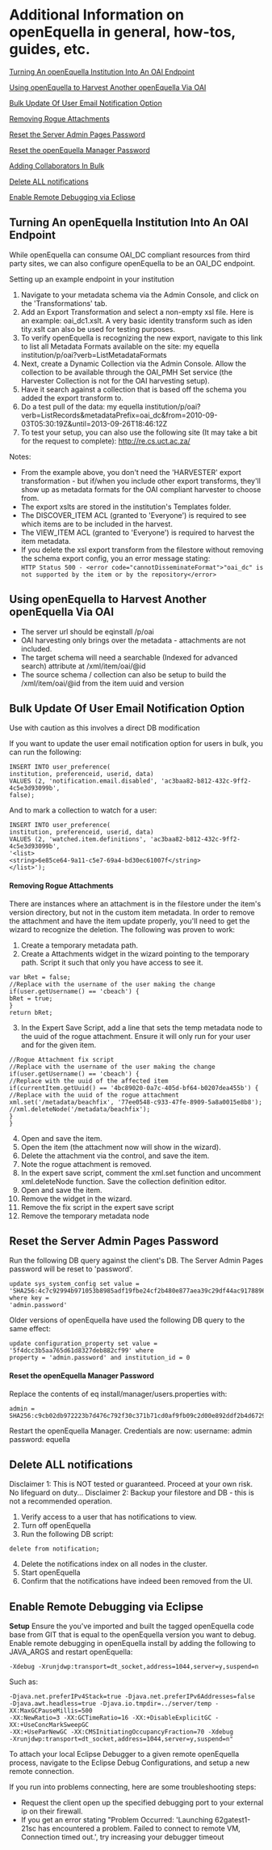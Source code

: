 # Additional Information on openEquella in general, how-tos, guides, etc.

[Turning An openEquella Institution Into An OAI Endpoint](#turning-an-equella-institution-into-an-oai-endpoint)

[Using openEquella to Harvest Another openEquella Via OAI](#using-equella-to-harvest-another-equella-via-oai)

[Bulk Update Of User Email Notification Option](#bulk-update-of-user-email-notification-option)

[Removing Rogue Attachments](#removing-rogue-attachments)

[Reset the Server Admin Pages Password](#reset-the-server-admin-pages-password)

[Reset the openEquella Manager Password](#reset-the-equella-manager-password)

[Adding Collaborators In Bulk](#adding-collaborators-in-bulk)

[Delete ALL notifications](#delete-all-notifications)

[Enable Remote Debugging via Eclipse](#enable-remote-debugging-via-eclipse)

## Turning An openEquella Institution Into An OAI Endpoint

While openEquella can consume OAI_DC compliant resources from third party sites, we can also configure openEquella to be an OAI_DC endpoint.

Setting up an example endpoint in your institution
1. Navigate to your metadata schema via the Admin Console, and click on the 'Transformations' tab.
2. Add an Export Transformation and select a non-empty xsl file. Here is an example: oai_dc1.xslt. A very basic identity transform such as iden
tity.xslt can also be used for testing purposes.
4. To verify openEquella is recognizing the new export, navigate to this link to list all Metadata Formats available on the site:
my equella institution/p/oai?verb=ListMetadataFormats
5. Next, create a Dynamic Collection via the Admin Console. Allow the collection to be available through the OAI_PMH Set service (the
Harvester Collection is not for the OAI harvesting setup).
6. Have it search against a collection that is based off the schema you added the export transform to.
8. Do a test pull of the data:
my equella institution/p/oai?verb=ListRecords&metadataPrefix=oai_dc&from=2010-09-03T05:30:19Z&until=2013-09-26T18:46:12Z
9. To test your setup, you can also use the following site (It may take a bit for the request to complete): http://re.cs.uct.ac.za/

Notes:
* From the example above, you don't need the 'HARVESTER' export transformation - but if/when you include other export transforms, they'll show up as metadata formats for the OAI compliant harvester to choose from.
* The export xslts are stored in the institution's Templates folder.
* The DISCOVER_ITEM ACL (granted to 'Everyone') is required to see which items are to be included in the harvest.
* The VIEW_ITEM ACL (granted to 'Everyone') is required to harvest the item metadata.
* If you delete the xsl export transform from the filestore without removing the schema export config, you an error message stating:  
```HTTP Status 500 - <error code="cannotDisseminateFormat">"oai_dc" is not supported by the item or by the repository</error>```


## Using openEquella to Harvest Another openEquella Via OAI

* The server url should be eqinstall /p/oai
* OAI harvesting only brings over the metadata - attachments are not included.
* The target schema will need a searchable (Indexed for advanced search) attribute at /xml/item/oai/@id
* The source schema / collection can also be setup to build the /xml/item/oai/@id from the item uuid and version 

## Bulk Update Of User Email Notification Option

Use with caution as this involves a direct DB modification

If you want to update the user email notification option for users in bulk, you can run the following:
```
INSERT INTO user_preference(
institution, preferenceid, userid, data)
VALUES (2, 'notification.email.disabled', 'ac3baa82-b812-432c-9ff2-4c5e3d93099b',
false);
```
And to mark a collection to watch for a user:
```
INSERT INTO user_preference(
institution, preferenceid, userid, data)
VALUES (2, 'watched.item.definitions', 'ac3baa82-b812-432c-9ff2-4c5e3d93099b',
'<list>
<string>6e85ce64-9a11-c5e7-69a4-bd30ec61007f</string>
</list>');
```
#### Removing Rogue Attachments
There are instances where an attachment is in the filestore under the item's version directory, but not in the custom item metadata. In order to
remove the attachment and have the item update properly, you'll need to get the wizard to recognize the deletion. The following was proven to
work:

1. Create a temporary metadata path.
2. Create a Attachments widget in the wizard pointing to the temporary path. Script it such that only you have access to see it.
```
var bRet = false;
//Replace with the username of the user making the change
if(user.getUsername() == 'cbeach') {
bRet = true;
}
return bRet;
```
3. In the Expert Save Script, add a line that sets the temp metadata node to the uuid of the rogue attachment. Ensure it will only run for your
user and for the given item.

```
//Rogue Attachment fix script
//Replace with the username of the user making the change
if(user.getUsername() == 'cbeach') {
//Replace with the uuid of the affected item
if(currentItem.getUuid() == '4bc89020-0a7c-405d-bf64-b0207dea455b') {
//Replace with the uuid of the rogue attachment
xml.set('/metadata/beachfix', '77ee0548-c933-47fe-8909-5a8a0015e8b8');
//xml.deleteNode('/metadata/beachfix');
}
}
```
4. Open and save the item.
5. Open the item (the attachment now will show in the wizard).
6. Delete the attachment via the control, and save the item.
7. Note the rogue attachment is removed.
8. In the expert save script, comment the xml.set function and uncomment xml.deleteNode function. Save the collection definition editor.
9. Open and save the item.
10. Remove the widget in the wizard.
11. Remove the fix script in the expert save script
12. Remove the temporary metadata node

## Reset the Server Admin Pages Password

Run the following DB query against the client's DB. The Server Admin Pages password will be reset to 'password'.
```
update sys_system_config set value =
'SHA256:4c7c92994b971053b8985adf19fbe24cf2b480e877aea39c29df44ac91788963' where key =
'admin.password'
```

Older versions of openEquella have used the following DB query to the same effect:
```
update configuration_property set value = '5f4dcc3b5aa765d61d8327deb882cf99' where
property = 'admin.password' and institution_id = 0
```
#### Reset the openEquella Manager Password

Replace the contents of eq install/manager/users.properties with:
```
admin = SHA256:c9cb02db972223b7d476c792f30c371b71cd0af9fb09c2d00e892ddf2b4d6729
```
Restart the openEquella Manager. Credentials are now:
username: admin
password: equella

## Delete ALL notifications
Disclaimer 1: This is NOT tested or guaranteed. Proceed at your own risk. No lifeguard on duty...
Disclaimer 2: Backup your filestore and DB - this is not a recommended operation.

1. Verify access to a user that has notifications to view.
2. Turn off openEquella
3. Run the following DB script:
```
delete from notification;
```
4. Delete the notifications index on all nodes in the cluster.
5. Start openEquella
6. Confirm that the notifications have indeed been removed from the UI.

## Enable Remote Debugging via Eclipse
**Setup**
Ensure the you've imported and built the tagged openEquella code base from GIT that is equal to the openEquella version you want to debug.
Enable remote debugging in openEquella install by adding the following to JAVA_ARGS and restart openEquella:
```
-Xdebug -Xrunjdwp:transport=dt_socket,address=1044,server=y,suspend=n
```
Such as:
```export JAVA_ARGS=" -Xrs -Xms96m -Xmx512m -XX:MaxPermSize=256m
-Djava.net.preferIPv4Stack=true -Djava.net.preferIPv6Addresses=false
-Djava.awt.headless=true -Djava.io.tmpdir=../server/temp -XX:MaxGCPauseMillis=500
-XX:NewRatio=3 -XX:GCTimeRatio=16 -XX:+DisableExplicitGC -XX:+UseConcMarkSweepGC
-XX:+UseParNewGC -XX:CMSInitiatingOccupancyFraction=70 -Xdebug
-Xrunjdwp:transport=dt_socket,address=1044,server=y,suspend=n"
```
To attach your local Eclipse Debugger to a given remote openEquella process, navigate to the Eclipse Debug Configurations, and setup a new remote
connection.

If you run into problems connecting, here are some troubleshooting steps:
* Request the client open up the specified debugging port to your external ip on their firewall.
* If you get an error stating "Problem Occurred:  'Launching 62gatest1-21sc has encountered a problem. Failed to connect to remote VM, Connection timed out.', try increasing your debugger timeout 